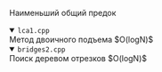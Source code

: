 Наименьший общий предок
<details open>
<summary><code>lca1.cpp</code></summary>
Метод двоичного подъема $O(logN)$
</details>
<details open>
<summary><code>bridges2.cpp</code></summary>
Поиск деревом отрезков $O(logN)$
</details>